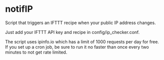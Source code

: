 # notifIP
Script that triggers an IFTTT recipe when your public IP address changes.

Just add your IFTTT API key and recipe in config/ip_checker.conf.

The script uses ipinfo.io which has a limit of 1000 requests per day for free. If you set up a cron job, be sure to run it no faster than once every two minutes to not get rate limited.
